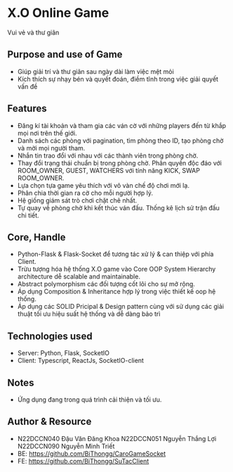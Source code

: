 # X.O Online Game
Vui vẻ và thư giãn

## Purpose and use of Game
* Giúp giải trí và thư giãn sau ngày dài làm việc mệt mỏi
* Kích thích sự nhạy bén và quyết đoán, điềm tĩnh trong việc giải quyết vấn đề

## Features 
* Đăng kí tài khoản và tham gia các ván cờ với những players đến từ khắp mọi nơi trên thế giới.
* Danh sách các phòng với pagination, tìm phòng theo ID, tạo phòng chờ và mời mọi người tham.
* Nhắn tin trao đổi với nhau với các thành viên trong phòng chờ.
* Thay đổi trạng thái chuẩn bị trong phòng chờ. Phân quyền độc đáo với ROOM_OWNER, GUEST, WATCHERS với tính năng KICK, SWAP ROOM_OWNER.
* Lựa chọn tựa game yêu thích với vô vàn chế độ chơi mới lạ.
* Phân chia thời gian ra cờ cho mỗi người hợp lý.
* Hệ giống giám sát trò chơi chặt chẽ nhất.
* Tự quay về phòng chờ khi kết thúc ván đấu. Thống kê lịch sử trận đấu chi tiết.

## Core, Handle
* Python-Flask & Flask-Socket để tương tác xử lý & can thiệp với phía Client.
* Trừu tượng hóa hệ thống X.O game vào Core OOP System Hierarchy architecture dễ scalable and maintainable.
* Abstract polymorphism các đối tượng cốt lõi cho sự mở rộng.
* Áp dụng Composition & Inheritance hợp lý trong việc thiết kế oop hệ thống.
* Áp dụng các SOLID Pricipal & Design pattern cùng với sử dụng các giải thuật tối ưu hiệu suất hệ thống và dễ dàng bảo trì

## Technologies used
* Server: Python, Flask, SocketIO
* Client: Typescript, ReactJs, SocketIO-client
  
## Notes
* Ứng dụng đang trong quá trình cải thiện và tối ưu.

## Author & Resource 
* N22DCCN040	Đậu Văn Đăng Khoa    N22DCCN051	Nguyễn Thắng Lợi	N22DCCN090	 Nguyễn Minh Triết
* BE: https://github.com/BiThongg/CaroGameSocket
* FE: https://github.com/BiThongg/SuTacClient
